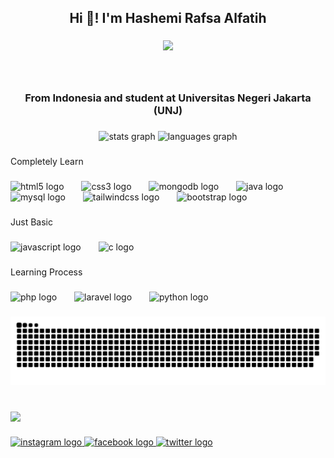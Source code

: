 <h2 align="center">Hi 👋! I'm Hashemi Rafsa Alfatih</h2>

###
<div align="center">
  <img height="350" src="https://i.ibb.co/VBTYCsS/lv-0-20230904205407.gif"/>
</div>


###
<br clear="both"/>
<h3 align="center">From Indonesia and student at Universitas Negeri Jakarta (UNJ)</h3>

###
<div align="center">
  <img src="https://github-readme-stats.vercel.app/api?username=jebeforyou&hide_title=false&hide_rank=false&show_icons=true&include_all_commits=true&count_private=true&disable_animations=false&theme=jolly&locale=en&hide_border=false" height="150" alt="stats graph"  />
  <img src="https://github-readme-stats.vercel.app/api/top-langs?username=jebeforyou&locale=en&hide_title=false&layout=compact&card_width=320&langs_count=5&theme=jolly&hide_border=false" height="150" alt="languages graph"  />
</div>

###

<p align="left">Completely Learn</p>

###

<div align="left">
  <img src="https://cdn.jsdelivr.net/gh/devicons/devicon/icons/html5/html5-original.svg" height="35" alt="html5 logo"  />
  <img width="20" />
  <img src="https://cdn.jsdelivr.net/gh/devicons/devicon/icons/css3/css3-original.svg" height="35" alt="css3 logo"  />
  <img width="20" />
  <img src="https://cdn.jsdelivr.net/gh/devicons/devicon/icons/mongodb/mongodb-original.svg" height="35" alt="mongodb logo"  />
  <img width="20" />
  <img src="https://cdn.jsdelivr.net/gh/devicons/devicon/icons/java/java-original.svg" height="35" alt="java logo"  />
  <img width="20" />
  <img src="https://cdn.jsdelivr.net/gh/devicons/devicon/icons/mysql/mysql-original.svg" height="35" alt="mysql logo"  />
  <img width="20" />
  <img src="https://cdn.jsdelivr.net/gh/devicons/devicon/icons/tailwindcss/tailwindcss-plain.svg" height="35" alt="tailwindcss logo"  />
  <img width="20" />
  <img src="https://cdn.jsdelivr.net/gh/devicons/devicon/icons/bootstrap/bootstrap-original.svg" height="35" alt="bootstrap logo"  />
</div>

###

<p align="left">Just Basic</p>

###

<div align="left">
  <img src="https://cdn.jsdelivr.net/gh/devicons/devicon/icons/javascript/javascript-original.svg" height="35" alt="javascript logo"  />
  <img width="20" />
  <img src="https://cdn.jsdelivr.net/gh/devicons/devicon/icons/c/c-original.svg" height="35" alt="c logo"  />
</div>

###

<p align="left">Learning Process</p>

###

<div align="left">
  <img src="https://cdn.jsdelivr.net/gh/devicons/devicon/icons/php/php-original.svg" height="35" alt="php logo"  />
  <img width="20" />
  <img src="https://cdn.jsdelivr.net/gh/devicons/devicon/icons/laravel/laravel-plain.svg" height="35" alt="laravel logo"  />
  <img width="20" />
  <img src="https://cdn.jsdelivr.net/gh/devicons/devicon/icons/python/python-original.svg" height="35" alt="python logo"  />
</div>


###

<img src="https://raw.githubusercontent.com/jebeforyou/jebeforyou/output/github-contribution-grid-snake-dark.svg" alt="Snake animation" />

###

<br clear="both">

<img align="left" src="https://visitor-badge.laobi.icu/badge?page_id=jebeforyou.jebeforyou&left_color=mediumpurple&right_color=palegreen"  />

###

<br clear="both">

<div align="left">
  <a href="https://www.instagram.com/sheeemi_" target="_blank">
    <img src="https://img.shields.io/static/v1?message=Instagram&logo=instagram&label=&color=E4405F&logoColor=white&labelColor=&style=for-the-badge" height="30" alt="instagram logo"  />
  </a>
  <a href="https://www.facebook.com/hashemiasjebe" target="_blank">
    <img src="https://img.shields.io/static/v1?message=Facebook&logo=facebook&label=&color=1877F2&logoColor=white&labelColor=&style=for-the-badge" height="30" alt="facebook logo"  />
  </a>
  <a href="https://twitter.com/hrafsaa" target="_blank">
    <img src="https://img.shields.io/static/v1?message=Twitter&logo=twitter&label=&color=1DA1F2&logoColor=white&labelColor=&style=for-the-badge" height="30" alt="twitter logo"  />
  </a>
</div>

###
